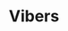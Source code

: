 ---
title: "Vibers"
description: "Vibers est une application sociale qui permet de partager et découvrir en temps réel la musique écoutée entre amis."
link: "https://github.com/idasrah/vibers"
tech: ["React Native", "Expo", "NestJS"]
disabled: true
---